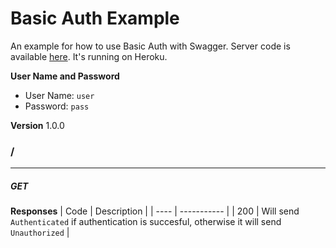 Basic Auth Example
==================
An example for how to use Basic Auth with Swagger.
Server code is available [here](https://github.com/mohsen1/basic-auth-server). It's running on Heroku.

**User Name and Password**
* User Name: `user`
* Password: `pass`


**Version** 1.0.0
### /
---
##### ***GET***
**Responses**
| Code | Description |
| ---- | ----------- |
| 200 | Will send `Authenticated` if authentication is succesful, otherwise it will send `Unauthorized` |